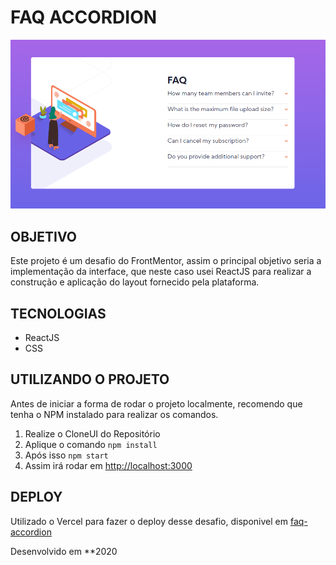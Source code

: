 # FAQ ACCORDION

<section data-markdown>
  
  ![Screen 01](https://github.com/NathanaelCruz/images_resource_projects/blob/master/Images/faqAccordion.png)
  
</section>


## OBJETIVO

Este projeto é um desafio do FrontMentor, assim o principal objetivo seria a implementação da interface, que neste caso usei ReactJS para realizar a construção e aplicação do layout fornecido pela plataforma.

## TECNOLOGIAS
 - ReactJS
 - CSS


## UTILIZANDO O PROJETO
  Antes de iniciar a forma de rodar o projeto localmente, recomendo que tenha o NPM instalado para realizar os comandos.
  1. Realize o CloneUI do Repositório
  2. Aplique o comando `npm install`
  3. Após isso `npm start`
  4. Assim irá rodar em [http://localhost:3000](http://localhost:3000)

## DEPLOY
 Utilizado o Vercel para fazer o deploy desse desafio, disponivel em [faq-accordion](https://faq-accordion-five.vercel.app/)

Desenvolvido em **2020
